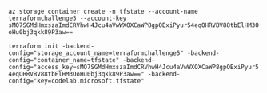 `az storage container create -n tfstate --account-name terraformchallenge5 --account-key sMO7SGMdHmxszaImdCRVhwH4Jcu4aVwWXOXCaWP8gpOExiPyur54eqOHRVBV88tbElHM3OoHu0bj3qkk89P3aw==`  
  
`terraform init -backend-config="storage_account_name=terraformchallenge5" -backend-config="container_name=tfstate" -backend-config="access_key=sMO7SGMdHmxszaImdCRVhwH4Jcu4aVwWXOXCaWP8gpOExiPyur54eqOHRVBV88tbElHM3OoHu0bj3qkk89P3aw==" -backend-config="key=codelab.microsoft.tfstate"`  